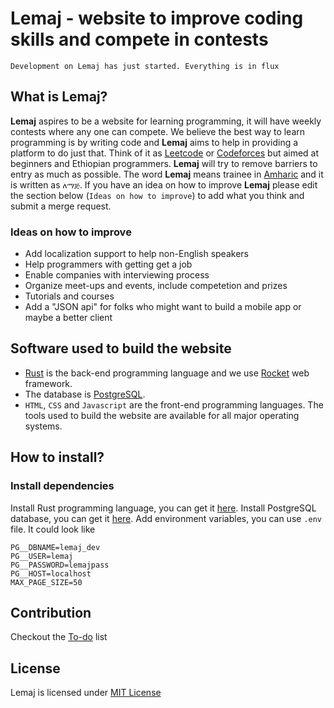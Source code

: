 # Lemaj - website to improve coding skills and compete in contests

```
Development on Lemaj has just started. Everything is in flux
```

## What is Lemaj?

__Lemaj__ aspires to be a website for learning programming, it will have weekly contests where any one can compete. We believe the best way to learn programming is by writing code and __Lemaj__ aims to help in providing a platform to do just that. Think of it as [Leetcode](https://leetcode.com) or [Codeforces](https://codeforces.com) but aimed at beginners and Ethiopian programmers. __Lemaj__ will try to remove barriers to entry as much as possible. The word __Lemaj__ means trainee in [Amharic](https://en.wikipedia.org/wiki/Amharic) and it is written as `ለማጅ`. If you have an idea on how to improve __Lemaj__ please edit the section below (`Ideas on how to improve`) to add what you think and submit a merge request.

### Ideas on how to improve

- Add localization support to help non-English speakers
- Help programmers with getting get a job
- Enable companies with interviewing process
- Organize meet-ups and events, include competetion and prizes
- Tutorials and courses
- Add a "JSON api" for folks who might want to build a mobile app or maybe a better client

## Software used to build the website

- [Rust](https://www.rust-lang.org "Rust programming language") is the back-end programming language and we use [Rocket](https://rocket.rs) web framework.
- The database is [PostgreSQL](https://www.postgresql.org "PostgreSQL Database").
- `HTML`, `CSS` and `Javascript` are the front-end programming languages.
The tools used to build the website are available for all major operating systems. 

## How to install?

### Install dependencies

Install Rust programming language, you can get it [here](https://www.rust-lang.org/tools/install).
Install PostgreSQL database, you can get it [here](https://www.postgresql.org/download).
Add environment variables, you can use `.env` file. It could look like
```
PG__DBNAME=lemaj_dev
PG__USER=lemaj
PG__PASSWORD=lemajpass
PG__HOST=localhost
MAX_PAGE_SIZE=50
```

## Contribution

Checkout the [To-do](TODO.md "The To-do list") list

## License

Lemaj is licensed under [MIT License](https://opensource.org/licenses/MIT "MIT License")